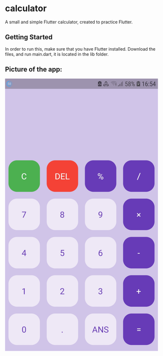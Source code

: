 # calculator

A small and simple Flutter calculator, created to practice Flutter.

## Getting Started

In order to run this, make sure that you have Flutter installed. Download the files, and run main.dart, it is located in the lib folder.

## Picture of the app:

![](Screenshot-for-Readme/calculator-app-screenhot.jpg)
